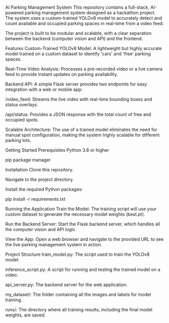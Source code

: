 AI Parking Management System
This repository contains a full-stack, AI-powered parking management system designed as a hackathon project. The system uses a custom-trained YOLOv8 model to accurately detect and count available and occupied parking spaces in real-time from a video feed.

The project is built to be modular and scalable, with a clear separation between the backend (computer vision and API) and the frontend.

Features
Custom-Trained YOLOv8 Model: A lightweight but highly accurate model trained on a custom dataset to identify 'cars' and 'free' parking spaces.

Real-Time Video Analysis: Processes a pre-recorded video or a live camera feed to provide instant updates on parking availability.

Backend API: A simple Flask server provides two endpoints for easy integration with a web or mobile app:

/video_feed: Streams the live video with real-time bounding boxes and status overlays.

/api/status: Provides a JSON response with the total count of free and occupied spots.

Scalable Architecture: The use of a trained model eliminates the need for manual spot configuration, making the system highly scalable for different parking lots.

Getting Started
Prerequisites
Python 3.8 or higher

pip package manager

Installation
Clone this repository.

Navigate to the project directory.

Install the required Python packages:

pip install -r requirements.txt


Running the Application
Train the Model: The training script will use your custom dataset to generate the necessary model weights (best.pt).

Run the Backend Server: Start the Flask backend server, which handles all the computer vision and API logic.

View the App: Open a web browser and navigate to the provided URL to see the live parking management system in action.

Project Structure
train_model.py: The script used to train the YOLOv8 model.

inference_script.py: A script for running and testing the trained model on a video.

api_server.py: The backend server for the web application.

my_dataset/: The folder containing all the images and labels for model training.

runs/: The directory where all training results, including the final model weights, are saved.
